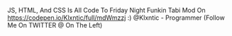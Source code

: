JS, HTML, And CSS Is All Code To Friday Night Funkin Tabi Mod On https://codepen.io/Klxntic/full/mdWmzzj :) 
@Klxntic - Programmer (Follow Me On TWITTER @ On The Left)
